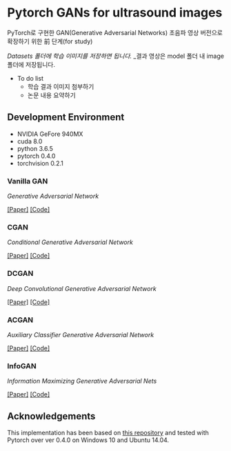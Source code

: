 # Pytorch GANs for ultrasound images
PyTorch로 구현한 GAN(Generative Adversarial Networks)
초음파 영상 버전으로 확장하기 위한 前 단계(for study)

_Datasets 폴더에 학습 이미지를 저장하면 됩니다._
_결과 영상은 model 폴더 내 image폴더에 저장됩니다.

* To do list
  - 학습 결과 이미지 첨부하기
  - 논문 내용 요약하기


## Development Environment
* NVIDIA GeFore 940MX
* cuda 8.0
* python 3.6.5
* pytorch 0.4.0
* torchvision 0.2.1



### Vanilla GAN
_Generative Adversarial Network_

[[Paper]](https://arxiv.org/abs/1406.2661) [[Code]](models/GAN/network.py)


### CGAN
_Conditional Generative Adversarial Network_

[[Paper]](https://arxiv.org/abs/1411.1784) [[Code]](models/CGAN/network.py)


### DCGAN
_Deep Convolutional Generative Adversarial Network_

[[Paper]](https://arxiv.org/abs/1511.06434) [[Code]](models/DCGAN/network.py)


### ACGAN
_Auxiliary Classifier Generative Adversarial Network_

[[Paper]](https://arxiv.org/abs/1610.09585) [[Code]](models/ACGAN/network.py)


### InfoGAN
_Information Maximizing Generative Adversarial Nets_

[[Paper]](https://arxiv.org/abs/1606.03657) [[Code]](models/InfoGAN/network.py)


## Acknowledgements
This implementation has been based on [this repository](https://github.com/eriklindernoren/PyTorch-GAN) and tested with Pytorch over ver 0.4.0 on Windows 10 and Ubuntu 14.04.
